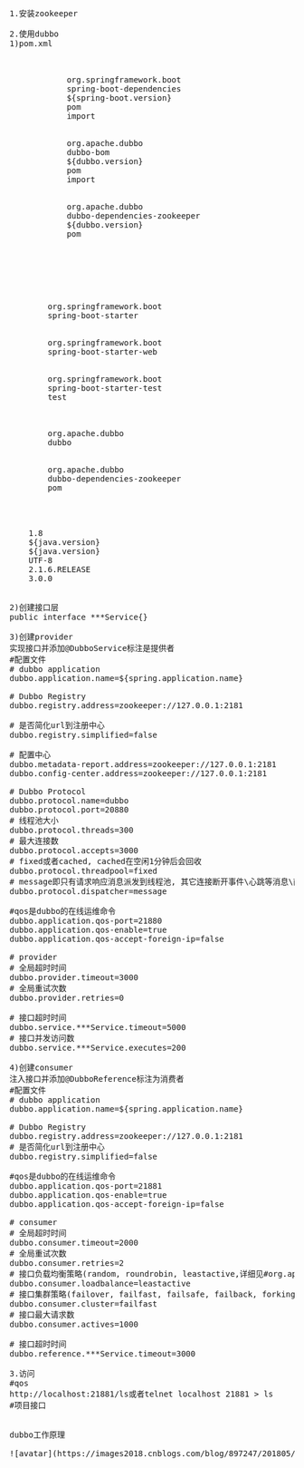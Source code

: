 <pre>

1.安装zookeeper

2.使用dubbo
1)pom.xml
<dependencyManagement>
	<dependencies>
		<dependency>
			<groupId>org.springframework.boot</groupId>
			<artifactId>spring-boot-dependencies</artifactId>
			<version>${spring-boot.version}</version>
			<type>pom</type>
			<scope>import</scope>
		</dependency>
		<dependency>
			<groupId>org.apache.dubbo</groupId>
			<artifactId>dubbo-bom</artifactId>
			<version>${dubbo.version}</version>
			<type>pom</type>
			<scope>import</scope>
		</dependency>
		<dependency>
			<groupId>org.apache.dubbo</groupId>
			<artifactId>dubbo-dependencies-zookeeper</artifactId>
			<version>${dubbo.version}</version>
			<type>pom</type>
		</dependency>
	</dependencies>
</dependencyManagement>

<dependencies>
	<!-- spring -->
	<dependency>
		<groupId>org.springframework.boot</groupId>
		<artifactId>spring-boot-starter</artifactId>
	</dependency>
	<dependency>
		<groupId>org.springframework.boot</groupId>
		<artifactId>spring-boot-starter-web</artifactId>
	</dependency>
	<dependency>
		<groupId>org.springframework.boot</groupId>
		<artifactId>spring-boot-starter-test</artifactId>
		<scope>test</scope>
	</dependency>

	<dependency>
		<groupId>org.apache.dubbo</groupId>
		<artifactId>dubbo</artifactId>
	</dependency>
	<dependency>
		<groupId>org.apache.dubbo</groupId>
		<artifactId>dubbo-dependencies-zookeeper</artifactId>
		<type>pom</type>
	</dependency>
</dependencies>

<properties>
	<java.version>1.8</java.version>
	<maven.compiler.source>${java.version}</maven.compiler.source>
	<maven.compiler.target>${java.version}</maven.compiler.target>
	<project.build.sourceEncoding>UTF-8</project.build.sourceEncoding>
	<spring-boot.version>2.1.6.RELEASE</spring-boot.version>
	<dubbo.version>3.0.0</dubbo.version>
</properties>

2)创建接口层
public interface ***Service{}

3)创建provider
实现接口并添加@DubboService标注是提供者
#配置文件
# dubbo application
dubbo.application.name=${spring.application.name}

# Dubbo Registry
dubbo.registry.address=zookeeper://127.0.0.1:2181

# 是否简化url到注册中心
dubbo.registry.simplified=false

# 配置中心
dubbo.metadata-report.address=zookeeper://127.0.0.1:2181
dubbo.config-center.address=zookeeper://127.0.0.1:2181

# Dubbo Protocol
dubbo.protocol.name=dubbo
dubbo.protocol.port=20880
# 线程池大小
dubbo.protocol.threads=300
# 最大连接数
dubbo.protocol.accepts=3000
# fixed或者cached, cached在空闲1分钟后会回收
dubbo.protocol.threadpool=fixed
# message即只有请求响应消息派发到线程池, 其它连接断开事件\心跳等消息\直接在IO线程上执行(默认all)
dubbo.protocol.dispatcher=message

#qos是dubbo的在线运维命令
dubbo.application.qos-port=21880
dubbo.application.qos-enable=true
dubbo.application.qos-accept-foreign-ip=false

# provider
# 全局超时时间
dubbo.provider.timeout=3000
# 全局重试次数
dubbo.provider.retries=0

# 接口超时时间
dubbo.service.***Service.timeout=5000
# 接口并发访问数
dubbo.service.***Service.executes=200

4)创建consumer
注入接口并添加@DubboReference标注为消费者
#配置文件
# dubbo application
dubbo.application.name=${spring.application.name}

# Dubbo Registry
dubbo.registry.address=zookeeper://127.0.0.1:2181
# 是否简化url到注册中心
dubbo.registry.simplified=false

#qos是dubbo的在线运维命令
dubbo.application.qos-port=21881
dubbo.application.qos-enable=true
dubbo.application.qos-accept-foreign-ip=false

# consumer
# 全局超时时间
dubbo.consumer.timeout=2000
# 全局重试次数
dubbo.consumer.retries=2
# 接口负载均衡策略(random, roundrobin, leastactive,详细见#org.apache.dubbo.common.constants.LoadbalanceRules)
dubbo.consumer.loadbalance=leastactive
# 接口集群策略(failover, failfast, failsafe, failback, forking, 详细见#org.apache.dubbo.common.constants.ClusterRules)
dubbo.consumer.cluster=failfast
# 接口最大请求数
dubbo.consumer.actives=1000

# 接口超时时间
dubbo.reference.***Service.timeout=3000

3.访问
#qos
http://localhost:21881/ls或者telnet localhost 21881 > ls
#项目接口


dubbo工作原理

![avatar](https://images2018.cnblogs.com/blog/897247/201805/897247-20180503190329662-1922174585.png)

</pre>
